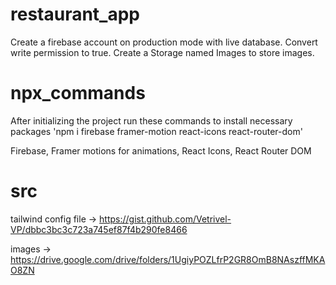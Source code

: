 # restaurant_app

Create a firebase account on production mode with live database.
Convert write permission to true.
Create a Storage named Images to store images.

# npx_commands

After initializing the project run these commands to install necessary packages 'npm i firebase framer-motion react-icons react-router-dom'

Firebase, Framer motions for animations, React Icons, React Router DOM

# src

tailwind config file -> https://gist.github.com/Vetrivel-VP/dbbc3bc3c723a745ef87f4b290fe8466

images -> https://drive.google.com/drive/folders/1UgiyPOZLfrP2GR8OmB8NAszffMKAO8ZN
